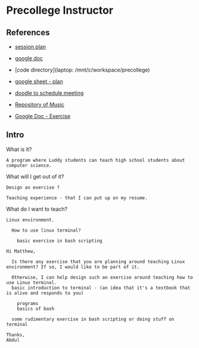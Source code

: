 # Precollege Instructor 

## References 

  * [session plan](https://docs.google.com/document/d/1NiFt7tiB8esT_wQXuksdUABMs_H4T7lxaMUqOFcTXLc/edit)
  * [google doc](https://docs.google.com/document/d/1utnQNlehtmGiB14Q9nHqqooHqzsq59aK7y0LmdOdQQI/edit)
  * [code directory](laptop: /mnt/c/workspace/precollege)

  * [google sheet - plan](https://docs.google.com/spreadsheets/d/1rYh2SG88TJQdIaVJuSvLFL62CZDrli8SXz0xgSmBvC8/edit#gid=0)

  * [doodle to schedule meeting](https://doodle.com/bp/matthewfrancisco/precollege-curriculum-planning)


  * [Repository of Music](https://github.com/SoundSafari/CC0-1.0-Music)
  * [Google Doc - Exercise](https://docs.google.com/document/d/1utnQNlehtmGiB14Q9nHqqooHqzsq59aK7y0LmdOdQQI/edit)


## Intro 

  What is it? 
    
    A program where Luddy students can teach high school students about computer science.

  What will I get out of it? 

    Design an exercise ? 

    Teaching experience - that I can put up on my resume.

  What do I want to teach? 

    Linux environment.  

      How to use linux terminal? 

        basic exercise in bash scripting 

```
Hi Matthew,

  Is there any exercise that you are planning around teaching Linux environment? If so, I would like to be part of it.

  Otherwise, I can help design such an exercise around teaching how to use Linux terminal.
  basic introduction to terminal - (an idea that it's a textbook that is alive and responds to you)

    programs 
    basics of bash

  some rudimentary exercise in bash scripting or doing stuff on terminal

Thanks,
Abdul
```














